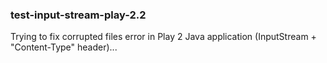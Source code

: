 ### test-input-stream-play-2.2

Trying to fix corrupted files error in Play 2 Java application (InputStream + "Content-Type" header)...